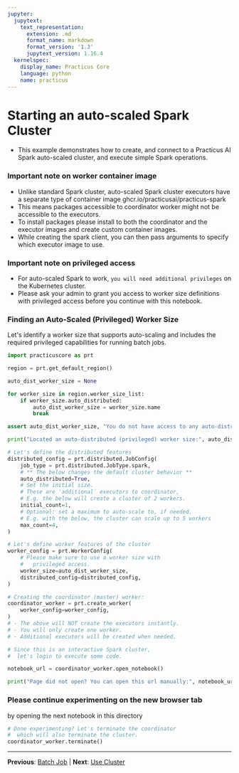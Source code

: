 ```yaml
---
jupyter:
  jupytext:
    text_representation:
      extension: .md
      format_name: markdown
      format_version: '1.3'
      jupytext_version: 1.16.4
  kernelspec:
    display_name: Practicus Core
    language: python
    name: practicus
---
```


# Starting an auto-scaled Spark Cluster

- This example demonstrates how to create, and connect to a Practicus AI Spark auto-scaled cluster, and execute simple Spark operations. 

### Important note on worker container image

- Unlike standard Spark cluster, auto-scaled Spark cluster executors have a separate type of container image ghcr.io/practicusai/practicus-spark
- This means packages accessible to coordinator worker might not be accessible to the executors.
- To install packages please install to both the coordinator and the executor images and create custom container images.
- While creating the spark client, you can then pass arguments to specify which executor image to use.

### Important note on privileged access

- For auto-scaled Spark to work, `you will need additional privileges` on the Kubernetes cluster.
- Please ask your admin to grant you access to worker size definitions with privileged access before you continue with this notebook.

### Finding an Auto-Scaled (Privileged) Worker Size

Let's identify a worker size that supports auto-scaling and includes the required privileged capabilities for running batch jobs.

```python
import practicuscore as prt

region = prt.get_default_region()

auto_dist_worker_size = None

for worker_size in region.worker_size_list:
    if worker_size.auto_distributed:
        auto_dist_worker_size = worker_size.name 
        break

assert auto_dist_worker_size, "You do not have access to any auto-distributed (privileged) worker sizes"

print("Located an auto-distributed (privileged) worker size:", auto_dist_worker_size)
```

```python
# Let's define the distributed features
distributed_config = prt.distributed.JobConfig(
    job_type = prt.distributed.JobType.spark,
    # ** The below changes the default cluster behavior **
    auto_distributed=True,
    # Set the initial size. 
    # These are 'additional` executors to coordinator, 
    # E.g. the below will create a cluster of 2 workers.
    initial_count=1,
    # Optional: set a maximum to auto-scale to, if needed.
    # E.g. with the below, the cluster can scale up to 5 workers
    max_count=4,
)

# Let's define worker features of the cluster 
worker_config = prt.WorkerConfig(
    # Please make sure to use a worker size with
    #   privileged access.
    worker_size=auto_dist_worker_size,
    distributed_config=distributed_config,
)

# Creating the coordinator (master) worker:
coordinator_worker = prt.create_worker(
    worker_config=worker_config,
)
# - The above will NOT create the executors instantly.
# - You will only create one worker.
# - Additional executors will be created when needed.
```

```python
# Since this is an interactive Spark cluster, 
#  let's login to execute some code.

notebook_url = coordinator_worker.open_notebook()

print("Page did not open? You can open this url manually:", notebook_url)
```

### Please continue experimenting on the new browser tab
by opening the next notebook in this directory

```python
# Done experimenting? Let's terminate the coordinator 
#  which will also terminate the cluster.
coordinator_worker.terminate()
```


---

**Previous**: [Batch Job](../../batch-job/batch-job.md) | **Next**: [Use Cluster](use-cluster.md)
